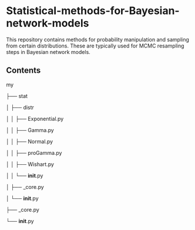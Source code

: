 # Statistical-methods-for-Bayesian-network-models
This repository contains methods for probability manipulation and sampling from certain distributions. These are typically used for MCMC resampling steps in Bayesian network models.

## Contents
my  

├── stat  

│   ├── distr  

│   │   ├── Exponential.py  

│   │   ├── Gamma.py  

│   │   ├── Normal.py  

│   │   ├── proGamma.py  

│   │   ├── Wishart.py  

│   │   └── __init__.py  

│   ├── _core.py  

│   └── __init__.py  

├── _core.py  

└── __init__.py
